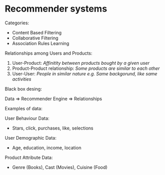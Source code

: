 Recommender systems
===================

Categories:
 * Content Based Filtering
 * Collaborative Filtering
 * Association Rules Learning

Relationships among Users and Products:
 1. User-Product: *Affinitity between products bought by a given user*
 2. Product-Product relationship: *Some products are similar to each other*
 3. User-User: *People in similar nature e.g. Same backgorund, like same activities*

Black box desing:

Data => Recommender Engine => Relationships

Examples of data:

User Behaviour Data:
  - Stars, click, purchases, like, selections

User Demographic Data:
  - Age, education, income, location

Product Attribute Data:
  - Genre (Books), Cast (Movies), Cuisine (Food)
